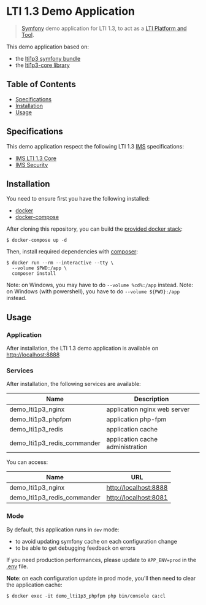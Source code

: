 # LTI 1.3 Demo Application

> [Symfony](https://symfony.com/) demo application for LTI 1.3, to act as a [LTI Platform and Tool](http://www.imsglobal.org/spec/lti/v1p3/#platforms-and-tools-0).

This demo application based on:
- the [lti1p3 symfony bundle](https://github.com/oat-sa/bundle-lti1p3)
- the [lti1p3-core library](https://github.com/oat-sa/lib-lti1p3-core)

## Table of Contents

- [Specifications](#specifications)
- [Installation](#installation)
- [Usage](#usage)

## Specifications
 
 This demo application respect the following LTI 1.3 [IMS](http://www.imsglobal.org) specifications:
- [IMS LTI 1.3 Core](http://www.imsglobal.org/spec/lti/v1p3)
- [IMS Security](https://www.imsglobal.org/spec/security/v1p0)

## Installation

You need to ensure first you have the following installed:
- [docker](https://docs.docker.com/get-docker/)
- [docker-compose](https://docs.docker.com/compose/install/)

After cloning this repository, you can build the [provided docker stack](docker-compose.yml):
```console
$ docker-compose up -d
```

Then, install required dependencies with [composer](https://hub.docker.com/_/composer):
```console
$ docker run --rm --interactive --tty \
  --volume $PWD:/app \
  composer install
```
Note: on Windows, you may have to do `--volume %cd%:/app` instead.
Note: on Windows (with powershell), you have to do `--volume ${PWD}:/app` instead.

## Usage

### Application

After installation, the LTI 1.3 demo application is available on [http://localhost:8888](http://localhost:8888)

### Services

After installation, the following services are available:

| Name                                 | Description                      |
|--------------------------------------|----------------------------------|
| demo_lti1p3_nginx                    | application nginx web server     |
| demo_lti1p3_phpfpm                   | application php-fpm              |
| demo_lti1p3_redis                    | application cache                |
| demo_lti1p3_redis_commander          | application cache administration |

You can access:

| Name                                 | URL                                            |
|--------------------------------------|------------------------------------------------|
| demo_lti1p3_nginx                    | [http://localhost:8888](http://localhost:8888) |
| demo_lti1p3_redis_commander          | [http://localhost:8081](http://localhost:8081) |

### Mode

By default, this application runs in `dev` mode:
- to avoid updating symfony cache on each configuration change
- to be able to get debugging feedback on errors

If you need production performances, please update to `APP_ENV=prod` in the [.env](.env) file.

**Note**: on each configuration update in prod mode, you'll then need to clear the application cache:

```console
$ docker exec -it demo_lti1p3_phpfpm php bin/console ca:cl
```
